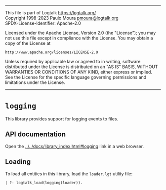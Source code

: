 ________________________________________________________________________

This file is part of Logtalk <https://logtalk.org/>  
Copyright 1998-2023 Paulo Moura <pmoura@logtalk.org>  
SPDX-License-Identifier: Apache-2.0

Licensed under the Apache License, Version 2.0 (the "License");
you may not use this file except in compliance with the License.
You may obtain a copy of the License at

    http://www.apache.org/licenses/LICENSE-2.0

Unless required by applicable law or agreed to in writing, software
distributed under the License is distributed on an "AS IS" BASIS,
WITHOUT WARRANTIES OR CONDITIONS OF ANY KIND, either express or implied.
See the License for the specific language governing permissions and
limitations under the License.
________________________________________________________________________


`logging`
=========

This library provides support for logging events to files.


API documentation
-----------------

Open the [../../docs/library_index.html#logging](../../docs/library_index.html#logging)
link in a web browser.


Loading
-------

To load all entities in this library, load the `loader.lgt` utility file:

	| ?- logtalk_load(logging(loader)).
